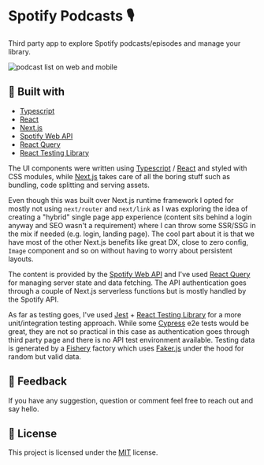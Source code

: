 # Spotify Podcasts 🎙

Third party app to explore Spotify podcasts/episodes and manage your library.

![podcast list on web and mobile](https://podcasts.gnbaron.com/img/demo.png)

## 🚀 Built with

- [Typescript](https://www.typescriptlang.org/)
- [React](https://github.com/facebook/react/)
- [Next.js](https://nextjs.org/)
- [Spotify Web API](https://developer.spotify.com/documentation/web-api/)
- [React Query](https://github.com/tannerlinsley/react-query/)
- [React Testing Library](https://testing-library.com/docs/react-testing-library/intro/)

The UI components were written using [Typescript](https://www.typescriptlang.org/) / [React](https://github.com/facebook/react/) and styled with CSS modules, while [Next.js](https://nextjs.org/) takes care of all the boring stuff such as bundling, code splitting and serving assets.

Even though this was built over Next.js runtime framework I opted for mostly not using `next/router` and `next/link` as I was exploring the idea of creating a "hybrid" single page app experience (content sits behind a login anyway and SEO wasn't a requirement) where I can throw some SSR/SSG in the mix if needed (e.g. login, landing page).
The cool part about it is that we have most of the other Next.js benefits like great DX, close to zero config, `Image` component and so on without having to worry about persistent layouts.

The content is provided by the [Spotify Web API](https://developer.spotify.com/documentation/web-api/) and I've used [React Query](https://github.com/tannerlinsley/react-query/) for managing server state and data fetching. The API authentication goes through a couple of Next.js serverless functions but is mostly handled by the Spotify API.

As far as testing goes, I've used [Jest](https://jestjs.io/) + [React Testing Library](https://testing-library.com/docs/react-testing-library/intro/) for a more unit/integration testing approach. While some [Cypress](https://www.cypress.io/) e2e tests would be great, they are not so practical in this case as authentication goes through third party page and there is no API test environment available. Testing data is generated by a [Fishery](https://github.com/thoughtbot/fishery/) factory which uses [Faker.js](https://github.com/marak/Faker.js/) under the hood for random but valid data.

## 👋 Feedback

If you have any suggestion, question or comment feel free to reach out and say hello.

## 📝 License

This project is licensed under the [MIT](https://github.com/gnbaron/spotify-podcasts/blob/main/LICENSE) license.
